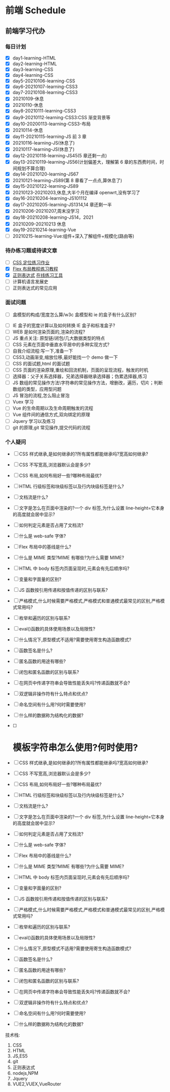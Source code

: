 <!-- TODO 前端学习待办 -->

# 前端 Schedule

## 前端学习代办

### 每日计划

- [x] day1-learning-HTML
- [x] day2-learning-HTML
- [x] day3-learning-CSS
- [x] day4-learning-CSS
- [x] day5-20210106-learning-CSS
- [x] day6-20210107-learning-CSS3
- [x] day7-20210108-learning-CSS3
- [x] 20210109-休息
- [x] 20210110-休息
- [x] day8-20210111-learning-CSS3
- [x] day9-20210112-learning-CSS3:CSS 渐变背景等
- [x] day10-20200113-learning-CSS3-布局
- [x] 20210114-休息
- [x] day11-20210115-learning-JS 前 3 章
- [x] 20210116-learning-JS(休息了)
- [x] 20210117-learning-JS(休息了)
- [x] day12-20210118-learning-JS45(5 章还剩一点)
- [x] day13-20210119-learning-JS56(计划偏差大，理解第 6 章的东西费时间，时间规划不算合理)
- [x] day14-20210120-learning-JS67
- [x] 20210121-learning-JS89(第 8 章看了一点点,算休息了)
- [x] day15-20210122-learning-JS89
- [x] 20210123-20210203,休息,大半个月在编译 openwrt,没有学习了
- [x] day16-20210204-learning-JS101112
- [x] day17-20210205-learning-JS1314,14 章还剩一半
- [x] 20210206-20210207,周末没学习
- [x] day18-20210208-learning-JS14，2021
- [x] 20210209-20210213 休息
- [x] day19-20210214-learning-Vue
- [ ] 20210215-learning-Vue:组件+深入了解组件+规模化(路由等)

### 待办练习题或待读文章

- [ ] [CSS 定位练习作业](https://www.bilibili.com/video/BV1i7411Z7d8?p=88)
- [x] [Flex 布局教程](http://www.ruanyifeng.com/blog/2015/07/flex-grammar.html)[练习教程](http://flexboxfroggy.com/)
- [x] [正则表达式](https://deerchao.cn/tutorials/regex/regex.htm) [在线练习工具](https://regex101.com/r/Hjvy7m/1)
- [ ] 计算机语言发展史
- [ ] 正则表达式的常见应用

### 面试问题

- [ ] 盒模型的构成/宽度怎么算/w3c 盒模型和 ie 的盒子有什么区别?
  >
- [ ] IE 盒子的宽度计算以及如何转换 IE 盒子和标准盒子?
- [ ] WEB 是如何渲染页面的,渲染的流程?
- [ ] JS 重点关注: 原型链/闭包/几大数据类型的特点
- [ ] CSS 元素在页面中垂直水平居中的多种实现方式?
- [ ] 自我介绍流程:写一下,准备一下
- [ ] CSS3,动画渐变,缩放位移,最好能找一个 demo 做一下
- [ ] CSS 的面试题,html 的面试题
- [ ] CSS 页面的渲染原理,重绘和回流机制，页面的呈现流程，触发的时机
- [ ] 选择器：父子关系选择器，兄弟选择器继承选择器；伪累选择器,练习
- [ ] JS 数组的常见操作方法\字符串的常见操作方法，增删改，遍历，切片；判断数组的类型，应用型问题
- [ ] JS 冒泡的流程,怎么阻止冒泡
- [ ] Vuex 学习
- [ ] Vue 的生命周期以及生命周期触发的流程
- [ ] Vue 组件间的通信方式,双向绑定的原理
- [ ] Jquery 学习以及练习
- [ ] git 的原理,git 常见操作,提交代码的流程

### 个人疑问

- [ ] CSS 样式继承,是如何继承的?所有属性都能继承吗?宽高如何继承?
- [ ] CSS 不写宽高,浏览器默认会是多少?
- [ ] CSS 布局,如何布局好一些?哪种布局最优?
- [ ] HTML 行级标签和块级标签以及行内块级标签是什么?
- [ ] 文档流是什么?
- [ ] 文字是怎么在页面中渲染的?一个 div 标签,为什么设置 line-height=它本身的高度就会居中显示?
- [ ] 如何判定元素是否占用了文档流?
- [ ] 什么是 web-safe 字体?
- [ ] Flex 布局中的基线是什么?
- [ ] 什么是 MIME 类型?MIME 有哪些?为什么需要 MIME?
- [ ] HTML 中 body 标签内页面呈现时,元素会有先后顺序吗?
- [ ] 变量和字面量的区别?
- [ ] JS 函数按引用传递和按值传递的区别与联系?
- [ ] 严格模式,什么时候需要严格模式,严格模式和普通模式最常见的区别,严格模式常用吗?
- [ ] 枚举和遍历的区别与联系?
- [ ] eval()函数的具体使用场景以及局限性?
- [ ] 什么情况下,原型模式不适用?需要使用寄生构造函数模式?
- [ ] 函数签名是什么?
- [ ] 匿名函数的用途有哪些?
- [ ] 闭包和匿名函数的区别与联系?
- [ ] 在网页中传递字符串会导致性能丢失吗?传递函数就不会?
- [ ] 双逻辑非操作符有什么特点和优点?
- [ ] 命名空间有什么用?何时需要使用?
- [ ] 什么样的数据称为结构化的数据?
- [ ] # 模板字符串怎么使用?何时使用?

- [ ] CSS 样式继承,是如何继承的?所有属性都能继承吗?宽高如何继承?
- [ ] CSS 不写宽高,浏览器默认会是多少?
- [ ] CSS 布局,如何布局好一些?哪种布局最优?
- [ ] HTML 行级标签和块级标签以及行内块级标签是什么?
- [ ] 文档流是什么?
- [ ] 文字是怎么在页面中渲染的?一个 div 标签,为什么设置 line-height=它本身的高度就会居中显示?
- [ ] 如何判定元素是否占用了文档流?
- [ ] 什么是 web-safe 字体?
- [ ] Flex 布局中的基线是什么?
- [ ] 什么是 MIME 类型?MIME 有哪些?为什么需要 MIME?
- [ ] HTML 中 body 标签内页面呈现时,元素会有先后顺序吗?
- [ ] 变量和字面量的区别?
- [ ] JS 函数按引用传递和按值传递的区别与联系?
- [ ] 严格模式,什么时候需要严格模式,严格模式和普通模式最常见的区别,严格模式常用吗?
- [ ] 枚举和遍历的区别与联系?
- [ ] eval()函数的具体使用场景以及局限性?
- [ ] 什么情况下,原型模式不适用?需要使用寄生构造函数模式?
- [ ] 函数签名是什么?
- [ ] 匿名函数的用途有哪些?
- [ ] 闭包和匿名函数的区别与联系?
- [ ] 在网页中传递字符串会导致性能丢失吗?传递函数就不会?
- [ ] 双逻辑非操作符有什么特点和优点?
- [ ] 命名空间有什么用?何时需要使用?
- [ ] 什么样的数据称为结构化的数据?

技术栈:

1. CSS
2. HTML
3. JS,ES5
4. git
5. 正则表达式
6. nodejs,NPM
7. Jquery
8. VUE2,VUEX,VueRouter
